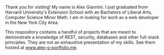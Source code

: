 Thank you for visiting! My name is Alex Giannini. I just graduated from Harvard University's Extension School
 with an Bachelors of Liberal Arts, Computer Science Minor Math.
I am m looking for work as a web developer in the New York City Area.

This respository contains a handful of projects that are meant to  demonstrate a knowledge of REST, security, databases and other full-stack principles. They are  not an exhaustive presentation of my 
skills. See them hosted at 
www.alex-g-portfolio.me. 

